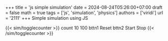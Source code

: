 +++
title = 'js simple simulation'
date = 2024-08-24T05:26:00+07:00
draft = false
math = true
tags = ['js', 'simulation', 'physics']
authors = ['viridi']
url = '2111'
+++
Simple simulation using JS<!--more-->

{{< sim/togglecounter >}}
count 10 100
bttn1 Reset
bttn2 Start Stop
{{< /sim/togglecounter >}}
